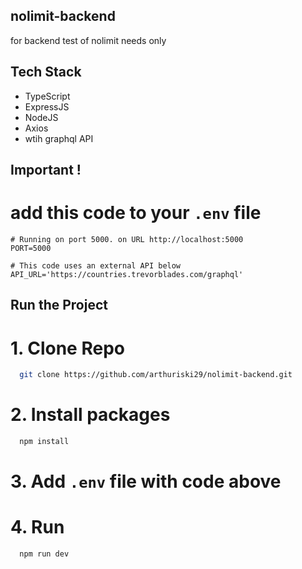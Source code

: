 ## nolimit-backend
for backend test of nolimit needs only

## Tech Stack
- TypeScript
- ExpressJS
- NodeJS
- Axios
- wtih graphql API


## Important !
# add this code to your `.env` file
```env
# Running on port 5000. on URL http://localhost:5000
PORT=5000

# This code uses an external API below
API_URL='https://countries.trevorblades.com/graphql'
```

## Run the Project
# 1. Clone Repo
```bash
  git clone https://github.com/arthuriski29/nolimit-backend.git
```
# 2. Install packages
```bash
  npm install
```
# 3. Add `.env` file with code above
# 4. Run
```bash
  npm run dev
```
